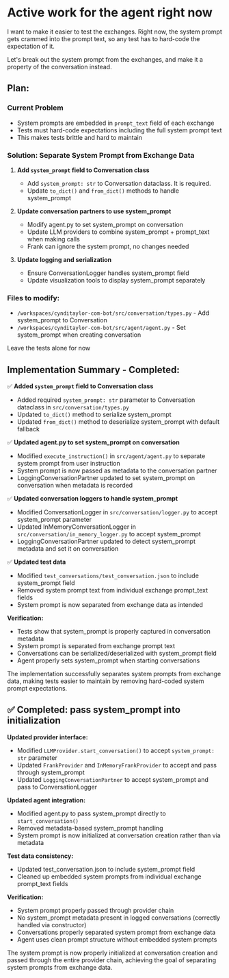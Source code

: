 # Active work for the agent right now

I want to make it easier to test the exchanges. Right now, the system prompt gets crammed into the prompt text, so any test has to hard-code the expectation of it.

Let's break out the system prompt from the exchanges, and make it a property of the conversation instead.

## Plan:

### Current Problem
- System prompts are embedded in `prompt_text` field of each exchange
- Tests must hard-code expectations including the full system prompt text
- This makes tests brittle and hard to maintain

### Solution: Separate System Prompt from Exchange Data

1. **Add `system_prompt` field to Conversation class**
   - Add `system_prompt: str` to Conversation dataclass. It is required.
   - Update `to_dict()` and `from_dict()` methods to handle system_prompt

3. **Update conversation partners to use system_prompt**
   - Modify agent.py to set system_prompt on conversation
   - Update LLM providers to combine system_prompt + prompt_text when making calls
   - Frank can ignore the system prompt, no changes needed

5. **Update logging and serialization**
   - Ensure ConversationLogger handles system_prompt field
   - Update visualization tools to display system_prompt separately

### Files to modify:
- `/workspaces/cynditaylor-com-bot/src/conversation/types.py` - Add system_prompt to Conversation
- `/workspaces/cynditaylor-com-bot/src/agent/agent.py` - Set system_prompt when creating conversation

Leave the tests alone for now

## Implementation Summary - Completed:

✅ **Added `system_prompt` field to Conversation class**
   - Added required `system_prompt: str` parameter to Conversation dataclass in `src/conversation/types.py`
   - Updated `to_dict()` method to serialize system_prompt
   - Updated `from_dict()` method to deserialize system_prompt with default fallback

✅ **Updated agent.py to set system_prompt on conversation**
   - Modified `execute_instruction()` in `src/agent/agent.py` to separate system prompt from user instruction
   - System prompt is now passed as metadata to the conversation partner
   - LoggingConversationPartner updated to set system_prompt on conversation when metadata is recorded

✅ **Updated conversation loggers to handle system_prompt**
   - Modified ConversationLogger in `src/conversation/logger.py` to accept system_prompt parameter
   - Updated InMemoryConversationLogger in `src/conversation/in_memory_logger.py` to accept system_prompt
   - LoggingConversationPartner updated to detect system_prompt metadata and set it on conversation

✅ **Updated test data**
   - Modified `test_conversations/test_conversation.json` to include system_prompt field
   - Removed system prompt text from individual exchange prompt_text fields
   - System prompt is now separated from exchange data as intended

**Verification:**
- Tests show that system_prompt is properly captured in conversation metadata
- System prompt is separated from exchange prompt text
- Conversations can be serialized/deserialized with system_prompt field
- Agent properly sets system_prompt when starting conversations

The implementation successfully separates system prompts from exchange data, making tests easier to maintain by removing hard-coded system prompt expectations.

## ✅ Completed: pass system_prompt into initialization

**Updated provider interface:**
- Modified `LLMProvider.start_conversation()` to accept `system_prompt: str` parameter
- Updated `FrankProvider` and `InMemoryFrankProvider` to accept and pass through system_prompt
- Updated `LoggingConversationPartner` to accept system_prompt and pass to ConversationLogger

**Updated agent integration:**
- Modified agent.py to pass system_prompt directly to `start_conversation()`
- Removed metadata-based system_prompt handling
- System prompt is now initialized at conversation creation rather than via metadata

**Test data consistency:**
- Updated test_conversation.json to include system_prompt field
- Cleaned up embedded system prompts from individual exchange prompt_text fields

**Verification:**
- System prompt properly passed through provider chain  
- No system_prompt metadata present in logged conversations (correctly handled via constructor)
- Conversations properly separated system prompt from exchange data
- Agent uses clean prompt structure without embedded system prompts

The system prompt is now properly initialized at conversation creation and passed through the entire provider chain, achieving the goal of separating system prompts from exchange data.